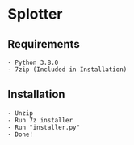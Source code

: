 # Splotter

## Requirements
```
- Python 3.8.0
- 7zip (Included in Installation)
```
## Installation

```
- Unzip
- Run 7z installer
- Run "installer.py"
- Done!
```

